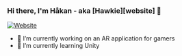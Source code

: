 ### Hi there, I'm Håkan - aka [Hawkie][website] 👋

[![Website](https://img.shields.io/website?label=codeSTACKr.com&style=for-the-badge&url=https%3A%2F%2Fcodestackr.com)](https://Hawkie.com)

- 🔭 I’m currently working on an AR application for gamers
- 🌱 I’m currently learning Unity
